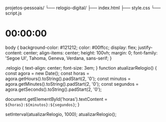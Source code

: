 projetos-pessoais/
└── relogio-digital/
    ├── index.html
    ├── style.css
    └── script.js
<!DOCTYPE html>
<html lang="pt-BR">
<head>
  <meta charset="UTF-8">
  <meta name="viewport" content="width=device-width, initial-scale=1.0">
  <title>Relógio Digital</title>
  <link rel="stylesheet" href="style.css">
</head>
<body>
  <div class="relogio">
    <h1 id="horas">00:00:00</h1>
  </div>

  <script src="script.js"></script>
</body>
</html>
body {
  background-color: #121212;
  color: #00ffcc;
  display: flex;
  justify-content: center;
  align-items: center;
  height: 100vh;
  margin: 0;
  font-family: 'Segoe UI', Tahoma, Geneva, Verdana, sans-serif;
}

.relogio {
  text-align: center;
  font-size: 3em;
}
function atualizarRelogio() {
  const agora = new Date();
  const horas = agora.getHours().toString().padStart(2, '0');
  const minutos = agora.getMinutes().toString().padStart(2, '0');
  const segundos = agora.getSeconds().toString().padStart(2, '0');

  document.getElementById('horas').textContent = `${horas}:${minutos}:${segundos}`;
}

setInterval(atualizarRelogio, 1000);
atualizarRelogio();
